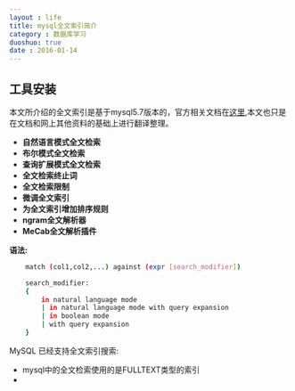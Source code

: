 ```yaml
---
layout : life
title: mysql全文索引简介
category : 数据库学习
duoshuo: true
date : 2016-01-14
---
```



## 工具安装

本文所介绍的全文索引是基于mysql5.7版本的，官方相关文档在[这里](http://dev.mysql.com/doc/refman/5.7/en/fulltext-search.html),本文也只是在文档和网上其他资料的基础上进行翻译整理。

<!-- more -->


* **自然语言模式全文检索**
* **布尔模式全文检索**
* **查询扩展模式全文检索**
* **全文检索终止词**
* **全文检索限制**
* **微调全文索引**
* **为全文索引增加排序规则**
* **ngram全文解析器**
* **MeCab全文解析插件**

**语法:**

```sh
	match (col1,col2,...) against (expr [search_modifier])

	search_modifier:
	{
		in natural language mode
		| in natural language mode with query expansion
		| in boolean mode
		| with query expansion
	}
```

MySQL 已经支持全文索引搜索:

* mysql中的全文检索使用的是FULLTEXT类型的索引
*  



